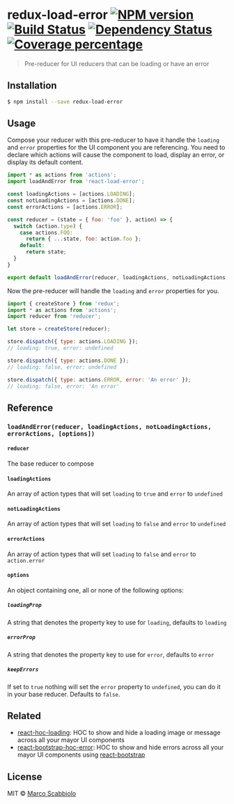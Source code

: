 # redux-load-error [![NPM version][npm-image]][npm-url] [![Build Status][travis-image]][travis-url] [![Dependency Status][daviddm-image]][daviddm-url] [![Coverage percentage][coveralls-image]][coveralls-url]
> Pre-reducer for UI reducers that can be loading or have an error

## Installation

```sh
$ npm install --save redux-load-error
```

## Usage

Compose your reducer with this pre-reducer to have it handle the `loading` and `error` properties for the UI component you are referencing.
You need to declare which actions will cause the component to load, display an error, or display its default content.
```js
import * as actions from 'actions';
import loadAndError from 'react-load-error';

const loadingActions = [actions.LOADING];
const notLoadingActions = [actions.DONE];
const errorActions = [actions.ERROR];

const reducer = (state = { foo: 'foo' }, action) => {
  switch (action.type) {
    case actions.FOO:
      return { ...state, foo: action.foo };
    default:
      return state;
  }
}

export default loadAndError(reducer, loadingActions, notLoadingActions, errorActions);
```

Now the pre-reducer will handle the `loading` and `error` properties for you.

```js
import { createStore } from 'redux';
import * as actions from 'actions';
import reducer from 'reducer';

let store = createStore(reducer);

store.dispatch({ type: actions.LOADING }); 
// loading: true, error: undefined

store.dispatch({ type: actions.DONE });
// loading: false, error: undefined

store.dispatch({ type: actions.ERROR, error: 'An error' });
// loading: false, error: 'An error'
```

## Reference

### `loadAndError(reducer, loadingActions, notLoadingActions, errorActions, [options])`

#### `reducer`

The base reducer to compose

#### `loadingActions`

An array of action types that will set `loading` to `true` and `error` to `undefined`

#### `notLoadingActions`

An array of action types that will set `loading` to `false` and `error` to `undefined`

#### `errorActions`

An array of action types that will set `loading` to `false` and `error` to `action.error`

#### `options`

An object containing one, all or none of the following options:

##### `loadingProp`

A string that denotes the property key to use for `loading`, defaults to `loading`

##### `errorProp`

A string that denotes the property key to use for `error`, defaults to `error`

##### `keepErrors`

If set to `true` nothing will set the `error` property to `undefined`, you can do it in your base reducer. Defaults to `false`.

## Related

- [react-hoc-loading](https://github.com/MarcoScabbiolo/react-hoc-loading): HOC to show and hide a loading image or message across all your mayor UI components
- [react-bootstrap-hoc-error](https://github.com/MarcoScabbiolo/react-bootstrap-hoc-error): HOC to show and hide errors across all your mayor UI components using [react-bootstrap](https://react-bootstrap.github.io/)

## License

MIT © [Marco Scabbiolo]()


[npm-image]: https://badge.fury.io/js/redux-load-error.svg
[npm-url]: https://npmjs.org/package/redux-load-error
[travis-image]: https://travis-ci.org/MarcoScabbiolo/redux-load-error.svg?branch=master
[travis-url]: https://travis-ci.org/MarcoScabbiolo/redux-load-error
[daviddm-image]: https://david-dm.org/MarcoScabbiolo/redux-load-error.svg?theme=shields.io
[daviddm-url]: https://david-dm.org/MarcoScabbiolo/redux-load-error
[coveralls-image]: https://coveralls.io/repos/MarcoScabbiolo/redux-load-error/badge.svg
[coveralls-url]: https://coveralls.io/r/MarcoScabbiolo/redux-load-error
